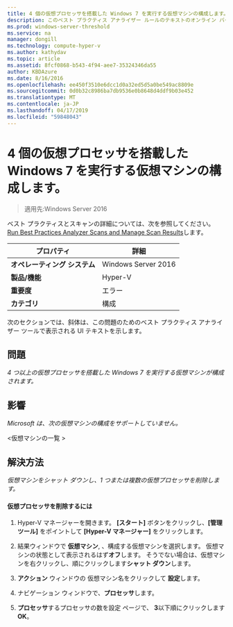 ```yaml
---
title: 4 個の仮想プロセッサを搭載した Windows 7 を実行する仮想マシンの構成します。
description: このベスト プラクティス アナライザー ルールのテキストのオンライン バージョン。
ms.prod: windows-server-threshold
ms.service: na
manager: dongill
ms.technology: compute-hyper-v
ms.author: kathydav
ms.topic: article
ms.assetid: 8fcf0868-b543-4f94-aee7-35324346da55
author: KBDAzure
ms.date: 8/16/2016
ms.openlocfilehash: ee450f3510e6dcc1d0a32ed5d5a0be549ac8809e
ms.sourcegitcommit: 0d0b32c8986ba7db9536e0b8648d4ddf9b03e452
ms.translationtype: MT
ms.contentlocale: ja-JP
ms.lasthandoff: 04/17/2019
ms.locfileid: "59848043"
---
```

# <a name="configure-virtual-machines-running-windows-7-with-no-more-than-4-virtual-processors"></a>4 個の仮想プロセッサを搭載した Windows 7 を実行する仮想マシンの構成します。

>適用先:Windows Server 2016

ベスト プラクティスとスキャンの詳細については、次を参照してください。 [Run Best Practices Analyzer Scans and Manage Scan Results](https://go.microsoft.com/fwlink/p/?LinkID=223177)します。  
  
|プロパティ|詳細|  
|-|-|  
|**オペレーティング システム**|Windows Server 2016|  
|**製品/機能**|Hyper-V|  
|**重要度**|エラー|  
|**カテゴリ**|構成|  
  
次のセクションでは、斜体は、この問題のためのベスト プラクティス アナライザー ツールで表示される UI テキストを示します。  
  
## <a name="issue"></a>**問題**  
*4 つ以上の仮想プロセッサを搭載した Windows 7 を実行する仮想マシンが構成されます。*  
  
## <a name="impact"></a>**影響**  
*Microsoft は、次の仮想マシンの構成をサポートしていません。*  
  
\<仮想マシンの一覧 >  
  
## <a name="resolution"></a>**解決方法**  
*仮想マシンをシャット ダウンし、1 つまたは複数の仮想プロセッサを削除します。*  
  
#### <a name="to-remove-virtual-processors"></a>仮想プロセッサを削除するには  
  
1.  Hyper-V マネージャーを開きます。 **[スタート]** ボタンをクリックし、**[管理ツール]** をポイントして **[Hyper-V マネージャー]** をクリックします。  
  
2.  結果ウィンドウで  **仮想マシン**, 、構成する仮想マシンを選択します。 仮想マシンの状態として表示されるはず**オフ**します。 そうでない場合は、仮想マシンを右クリックし、順にクリックします**シャット ダウン**します。  
  
3.  **アクション** ウィンドウの 仮想マシン名をクリックして **設定**します。  
  
4.  ナビゲーション ウィンドウで、**プロセッサ**します。  
  
5.  **プロセッサ**するプロセッサの数を設定 ページで、 **3**以下順にクリックします**OK**。  
  


